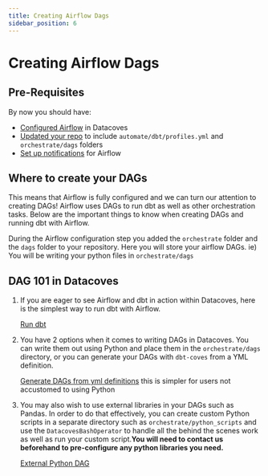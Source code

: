 ```yaml
---
title: Creating Airflow Dags
sidebar_position: 6
---
```

# Creating Airflow Dags

## Pre-Requisites
By now you should have:

- [Configured Airflow](getting-started/Admin/configure-airflow.md) in Datacoves
- [Updated your repo](getting-started/Admin/configure-repository.md) to include `automate/dbt/profiles.yml` and `orchestrate/dags` folders
- [Set up notifications](how-tos/airflow/send-emails.md) for Airflow

## Where to create your DAGs
This means that Airflow is fully configured and we can turn our attention to creating DAGs! Airflow uses DAGs to run dbt as well as other orchestration tasks. Below are the important things to know when creating DAGs and running dbt with Airflow.

During the Airflow configuration step you added the `orchestrate` folder and the `dags` folder to your repository. Here you will store your airflow DAGs. ie) You will be writing your python files in `orchestrate/dags` 

## DAG 101 in Datacoves
1. If you are eager to see Airflow and dbt in action within Datacoves, here is the simplest way to run dbt with Airflow.

   [Run dbt](/docs/how-tos/airflow/run-dbt)

2. You have 2 options when it comes to writing DAGs in Datacoves. You can write them out using Python and place them in the `orchestrate/dags` directory, or you can generate your DAGs with `dbt-coves` from a YML definition. 
    
   [Generate DAGs from yml definitions](/docs/how-tos/airflow/generate-dags-from-yml) this is simpler for users not accustomed to using Python

3. You may also wish to use external libraries in your DAGs such as Pandas. In order to do that effectively, you can create custom Python scripts in a separate directory such as `orchestrate/python_scripts` and use the `DatacovesBashOperator` to handle all the behind the scenes work as well as run your custom script.**You will need to contact us beforehand to pre-configure any python libraries you need.**

   [External Python DAG](/docs/how-tos/airflow/external-python-dag)
